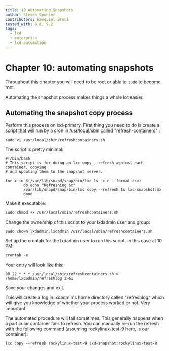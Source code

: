 ```yaml
---
title: 10 Automating Snapshots
author: Steven Spencer
contributors: Ezequiel Bruni
tested_with: 8.8, 9.2
tags:
  - lxd
  - enterprise
  - lxd automation
---
```


# Chapter 10: automating snapshots

Throughout this chapter you will need to be root or able to `sudo` to become root.

Automating the snapshot process makes things a whole lot easier. 

## Automating the snapshot copy process


Perform this process on lxd-primary. First thing you need to do is create a script that will run by a cron in /usr/local/sbin called "refresh-containers" :

```
sudo vi /usr/local/sbin/refreshcontainers.sh
```

The script is pretty minimal:

```
#!/bin/bash
# This script is for doing an lxc copy --refresh against each container, copying
# and updating them to the snapshot server.

for x in $(/var/lib/snapd/snap/bin/lxc ls -c n --format csv)
        do echo "Refreshing $x"
        /var/lib/snapd/snap/bin/lxc copy --refresh $x lxd-snapshot:$x
        done

```

 Make it executable:

```
sudo chmod +x /usr/local/sbin/refreshcontainers.sh
```

Change the ownership of this script to your lxdadmin user and group:

```
sudo chown lxdadmin.lxdadmin /usr/local/sbin/refreshcontainers.sh
```

Set up the crontab for the lxdadmin user to run this script, in this case at 10 PM:

```
crontab -e
```

Your entry will look like this:

```
00 22 * * * /usr/local/sbin/refreshcontainers.sh > /home/lxdadmin/refreshlog 2>&1
```

Save your changes and exit.

This will create a log in lxdadmin's home directory called "refreshlog" which will give you knowledge of whether your process worked or not. Very important!

The automated procedure will fail sometimes. This generally happens when a particular container fails to refresh. You can manually re-run the refresh with the following command (assuming rockylinux-test-9 here, is our container):

```
lxc copy --refresh rockylinux-test-9 lxd-snapshot:rockylinux-test-9
```
